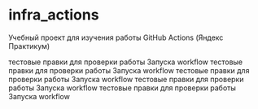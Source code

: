 # infra_actions
Учебный проект для изучения работы GitHub Actions (Яндекс Практикум)

тестовые правки для проверки работы Запуска workflow
тестовые правки для проверки работы Запуска workflow
тестовые правки для проверки работы Запуска workflow
тестовые правки для проверки работы Запуска workflow
тестовые правки для проверки работы Запуска workflow